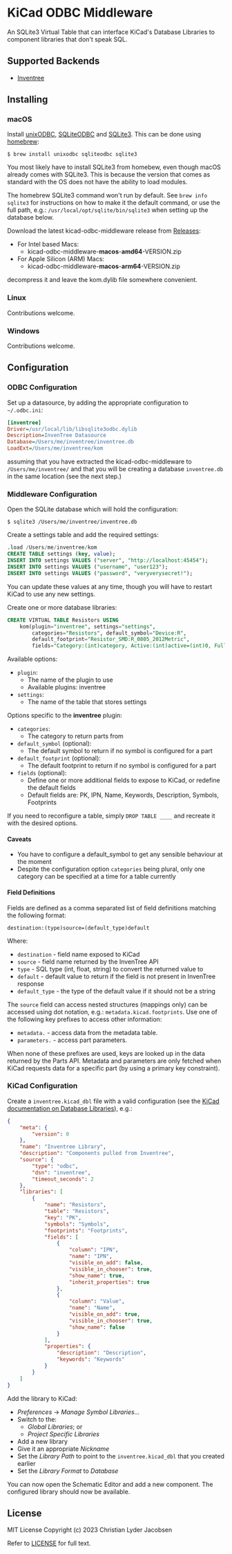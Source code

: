 # KiCad ODBC Middleware

An SQLite3 Virtual Table that can interface KiCad's Database Libraries to component libraries that don't speak SQL.

## Supported Backends

* [Inventree](https://inventree.org)

## Installing

### macOS

Install [unixODBC](https://www.unixodbc.org), [SQLiteODBC](https://ch-werner.homepage.t-online.de/sqliteodbc/html/index.html) and [SQLite3](https://www.sqlite.org). This can be done using [homebrew](https://brew.sh):

```shell
$ brew install unixodbc sqliteodbc sqlite3
```

You most likely have to install SQLite3 from homebew, even though macOS already comes with SQLite3. This is because the  version that comes as standard with the OS does not have the ability to load modules.

The homebrew SQLite3 command won't run by default. See `brew info sqlite3` for instructions on how to make it the default command, or use the full path, e.g.: `/usr/local/opt/sqlite/bin/sqlite3` when setting up the database below.

Download the latest kicad-odbc-middleware release from [Releases](https://github.com/clj/kom/releases):

* For Intel based Macs:
    * kicad-odbc-middleware-**macos**-**amd64**-VERSION.zip
* For Apple Silicon (ARM) Macs:
    * kicad-odbc-middleware-**macos**-**arm64**-VERSION.zip

decompress it and leave the kom.dylib file somewhere convenient.

### Linux

Contributions welcome.

### Windows

Contributions welcome.

## Configuration

### ODBC Configuration

Set up a datasource, by adding the appropriate configuration to `~/.odbc.ini`:

```ini
[inventree]
Driver=/usr/local/lib/libsqlite3odbc.dylib
Description=InvenTree Datasource
Database=/Users/me/inventree/inventree.db
LoadExt=/Users/me/inventree/kom
```

assuming that you have extracted the kicad-odbc-middleware to `/Users/me/inventree/` and that you will be creating a database `inventree.db` in the same location (see the next step.)

### Middleware Configuration

Open the SQLite database which will hold the configuration:

```shell
$ sqlite3 /Users/me/inventree/inventree.db
```
Create a settings table and add the required settings:

```sql
.load /Users/me/inventree/kom
CREATE TABLE settings (key, value);
INSERT INTO settings VALUES ("server", "http://localhost:45454");
INSERT INTO settings VALUES ("username", "user123");
INSERT INTO settings VALUES ("password", "veryverysecret!");
```

You can update these values at any time, though you will have to restart KiCad to use any new settings.

Create one or more database libraries:

```sql
CREATE VIRTUAL TABLE Resistors USING
    kom(plugin="inventree", settings="settings",
        categories="Resistors", default_symbol="Device:R",
        default_footprint="Resistor_SMD:R_0805_2012Metric",
        fields="Category:(int)category, Active:(int)active=(int)0, FullName:full_name, ClampingVoltage:parameters.Clamping Voltage"));
```

Available options:

* `plugin`:
    * The name of the plugin to use
    * Available plugins: inventree
* `settings`:
    * The name of the table that stores settings

Options specific to the **inventree** plugin:
* `categories`:
    * The category to return parts from
* `default_symbol` (optional):
    * The default symbol to return if no symbol is configured for a part
* `default_footprint` (optional):
    * The default footprint to return if no symbol is configured for a part
* `fields` (optional):
    * Define one or more additional fields to expose to KiCad, or redefine the default fields
    * Default fields are: PK, IPN, Name, Keywords, Description, Symbols, Footprints

If you need to reconfigure a table, simply `DROP TABLE ____` and recreate it with the desired options.

#### Caveats

* You have to configure a default_symbol to get any sensible behaviour at the moment
* Despite the configuration option `categories` being plural, only one category can be specified at a time for a table currently


#### Field Definitions

Fields are defined as a comma separated list of field definitions matching the following format:

```
destination:(type)source=(default_type)default
```

Where:

* `destination` - field name exposed to KiCad
* `source` - field name returned by the InvenTree API
* `type` - SQL type (int, float, string) to convert the returned value to
* `default` - default value to return if the field is not present in InvenTree response
* `default_type` - the type of the default value if it should not be a string

The `source` field can access nested structures (mappings only) can be accessed using dot notation, e.g.: `metadata.kicad.footprints`. Use one of the following key prefixes to access other information:

* `metadata.` - access data from the metadata table.
* `parameters.` - access part parameters.

When none of these prefixes are used, keys are looked up in the data returned by the Parts API. Metadata and parameters are only fetched when KiCad requests data for a specific part (by using a primary key constraint).

### KiCad Configuration

Create a `inventree.kicad_dbl` file with a valid configuration (see the [KiCad documentation on Database Libraries](https://docs.kicad.org/master/en/eeschema/eeschema.html#database-libraries)), e.g.:

```json
{
    "meta": {
        "version": 0
    },
    "name": "Inventree Library",
    "description": "Components pulled from Inventree",
    "source": {
        "type": "odbc",
        "dsn": "inventree",
        "timeout_seconds": 2
    },
    "libraries": [
        {
            "name": "Resistors",
            "table": "Resistors",
            "key": "PK",
            "symbols": "Symbols",
            "footprints": "Footprints",
            "fields": [
                {
                    "column": "IPN",
                    "name": "IPN",
                    "visible_on_add": false,
                    "visible_in_chooser": true,
                    "show_name": true,
                    "inherit_properties": true
                },
                {
                    "column": "Value",
                    "name": "Name",
                    "visible_on_add": true,
                    "visible_in_chooser": true,
                    "show_name": false
                }
            ],
            "properties": {
                "description": "Description",
                "keywords": "Keywords"
            }
        }
    ]
}
```

Add the library to KiCad:

* *Preferences* -> *Manage Symbol Libraries...*
* Switch to the:
    * *Global Libraries*; or
    * *Project Specific Libraries*
* Add a new library
* Give it an appropriate *Nickname*
* Set the *Library Path* to point to the `inventree.kicad_dbl` that you created earlier
* Set the *Library Format* to *Database*

You can now open the Schematic Editor and add a new component. The configured library should now be available.

## License

MIT License Copyright (c) 2023 Christian Lyder Jacobsen

Refer to [LICENSE](./LICENSE) for full text.
